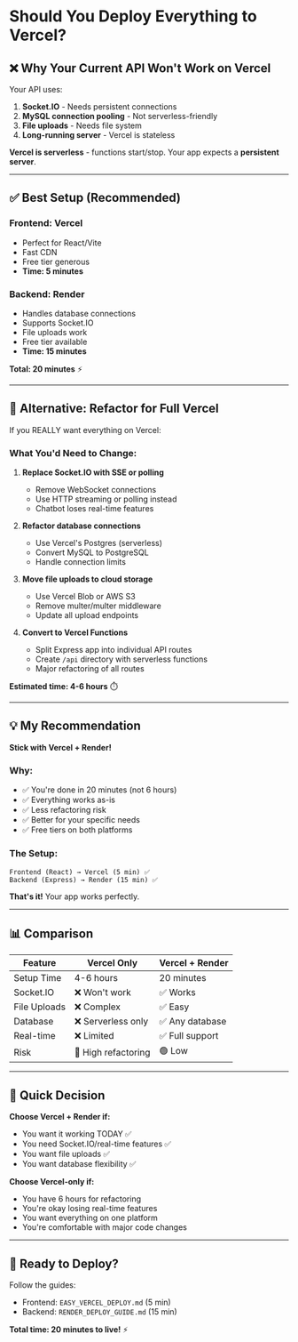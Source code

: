 # Should You Deploy Everything to Vercel?

## ❌ Why Your Current API Won't Work on Vercel

Your API uses:
1. **Socket.IO** - Needs persistent connections
2. **MySQL connection pooling** - Not serverless-friendly
3. **File uploads** - Needs file system
4. **Long-running server** - Vercel is stateless

**Vercel is serverless** - functions start/stop. Your app expects a **persistent server**.

---

## ✅ Best Setup (Recommended)

### Frontend: Vercel
- Perfect for React/Vite
- Fast CDN
- Free tier generous
- **Time: 5 minutes**

### Backend: Render
- Handles database connections
- Supports Socket.IO
- File uploads work
- Free tier available
- **Time: 15 minutes**

**Total: 20 minutes** ⚡

---

## 🤔 Alternative: Refactor for Full Vercel

If you REALLY want everything on Vercel:

### What You'd Need to Change:

1. **Replace Socket.IO with SSE or polling**
   - Remove WebSocket connections
   - Use HTTP streaming or polling instead
   - Chatbot loses real-time features

2. **Refactor database connections**
   - Use Vercel's Postgres (serverless)
   - Convert MySQL to PostgreSQL
   - Handle connection limits

3. **Move file uploads to cloud storage**
   - Use Vercel Blob or AWS S3
   - Remove multer/multer middleware
   - Update all upload endpoints

4. **Convert to Vercel Functions**
   - Split Express app into individual API routes
   - Create `/api` directory with serverless functions
   - Major refactoring of all routes

**Estimated time: 4-6 hours** ⏱️

---

## 💡 My Recommendation

**Stick with Vercel + Render!** 

### Why:
- ✅ You're done in 20 minutes (not 6 hours)
- ✅ Everything works as-is
- ✅ Less refactoring risk
- ✅ Better for your specific needs
- ✅ Free tiers on both platforms

### The Setup:
```
Frontend (React) → Vercel (5 min) ✅
Backend (Express) → Render (15 min) ✅
```

**That's it!** Your app works perfectly.

---

## 📊 Comparison

| Feature | Vercel Only | Vercel + Render |
|---------|-------------|-----------------|
| Setup Time | 4-6 hours | 20 minutes |
| Socket.IO | ❌ Won't work | ✅ Works |
| File Uploads | ❌ Complex | ✅ Easy |
| Database | ❌ Serverless only | ✅ Any database |
| Real-time | ❌ Limited | ✅ Full support |
| Risk | 🔴 High refactoring | 🟢 Low |

---

## 🎯 Quick Decision

**Choose Vercel + Render if:**
- You want it working TODAY ✅
- You need Socket.IO/real-time features ✅
- You want file uploads ✅
- You want database flexibility ✅

**Choose Vercel-only if:**
- You have 6 hours for refactoring
- You're okay losing real-time features
- You want everything on one platform
- You're comfortable with major code changes

---

## 🚀 Ready to Deploy?

Follow the guides:
- Frontend: `EASY_VERCEL_DEPLOY.md` (5 min)
- Backend: `RENDER_DEPLOY_GUIDE.md` (15 min)

**Total time: 20 minutes to live!** ⚡

